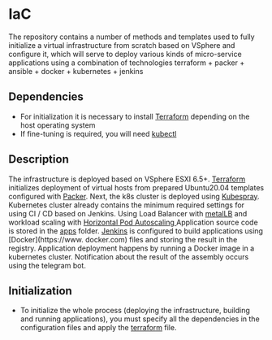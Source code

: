 # IaC

The repository contains a number of methods and templates used to fully initialize a virtual infrastructure from scratch based on VSphere and configure it, which will serve to deploy various kinds of micro-service applications using a combination of technologies terraform + packer + ansible + docker + kubernetes + jenkins

## Dependencies

- For initialization it is necessary to install [Terraform](https://developer.hashicorp.com/terraform/downloads) depending on the host operating system
- If fine-tuning is required, you will need [kubectl](https://kubernetes.io/docs/tasks/tools/install-kubectl-windows/)

## Description

The infrastructure is deployed based on VSphere ESXI 6.5+. [Terraform]() initializes deployment of virtual hosts from prepared Ubuntu20.04 templates configured with [Packer](). Next, the k8s cluster is deployed using [Kubespray](). Kubernetes cluster already contains the minimum required settings for using CI / CD based on Jenkins.
Using Load Balancer with [metalLB](https://metallb.org/) and workload scaling with [Horizontal Pod Autoscaling
](https://kubernetes.io/docs/tasks/run-application/horizontal-pod-autoscale/) Application source code is stored in the [apps]() folder. [Jenkins]() is configured to build applications using [Docker](https://www.
docker.com) files and storing the result in the registry. Application deployment happens by running a Docker image in a kubernetes cluster. Notification about the result of the assembly occurs using the telegram bot.

## Initialization

- To initialize the whole process (deploying the infrastructure, building and running applications), you must specify all the dependencies in the configuration files and apply the [terraform]() file.
